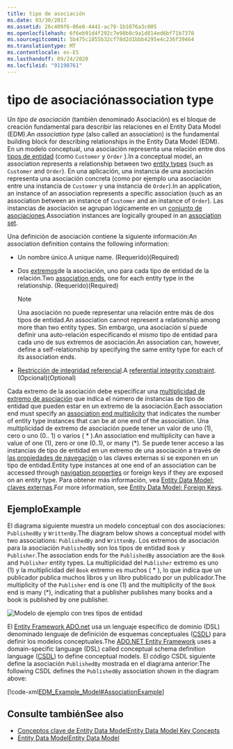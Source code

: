 ```yaml
---
title: tipo de asociación
ms.date: 03/30/2017
ms.assetid: 26c409f6-06e8-4441-ac78-1b1076a3c005
ms.openlocfilehash: 6f6eb91d4f292c7e98b8c9a1d814ed6bf71b7370
ms.sourcegitcommit: 5b475c1855b32cf78d2d1bbb4295e4c236f39464
ms.translationtype: MT
ms.contentlocale: es-ES
ms.lasthandoff: 09/24/2020
ms.locfileid: "91198761"
---
```

# <a name="association-type"></a><span data-ttu-id="89291-102">tipo de asociación</span><span class="sxs-lookup"><span data-stu-id="89291-102">association type</span></span>

<span data-ttu-id="89291-103">Un *tipo de asociación* (también denominado Asociación) es el bloque de creación fundamental para describir las relaciones en el Entity Data Model (EDM).</span><span class="sxs-lookup"><span data-stu-id="89291-103">An *association type* (also called an association) is the fundamental building block for describing relationships in the Entity Data Model (EDM).</span></span> <span data-ttu-id="89291-104">En un modelo conceptual, una asociación representa una relación entre dos [tipos de entidad](entity-type.md) (como `Customer` y `Order` ).</span><span class="sxs-lookup"><span data-stu-id="89291-104">In a conceptual model, an association represents a relationship between two [entity types](entity-type.md) (such as `Customer` and `Order`).</span></span> <span data-ttu-id="89291-105">En una aplicación, una instancia de una asociación representa una asociación concreta (como por ejemplo una asociación entre una instancia de `Customer` y una instancia de `Order`).</span><span class="sxs-lookup"><span data-stu-id="89291-105">In an application, an instance of an association represents a specific association (such as an association between an instance of `Customer` and an instance of `Order`).</span></span> <span data-ttu-id="89291-106">Las instancias de asociación se agrupan lógicamente en un [conjunto de asociaciones](association-set.md).</span><span class="sxs-lookup"><span data-stu-id="89291-106">Association instances are logically grouped in an [association set](association-set.md).</span></span>  
  
 <span data-ttu-id="89291-107">Una definición de asociación contiene la siguiente información:</span><span class="sxs-lookup"><span data-stu-id="89291-107">An association definition contains the following information:</span></span>  
  
- <span data-ttu-id="89291-108">Un nombre único.</span><span class="sxs-lookup"><span data-stu-id="89291-108">A unique name.</span></span> <span data-ttu-id="89291-109">(Requerido)</span><span class="sxs-lookup"><span data-stu-id="89291-109">(Required)</span></span>  
  
- <span data-ttu-id="89291-110">Dos [extremos](association-end.md)de la asociación, uno para cada tipo de entidad de la relación.</span><span class="sxs-lookup"><span data-stu-id="89291-110">Two [association ends](association-end.md), one for each entity type in the relationship.</span></span> <span data-ttu-id="89291-111">(Requerido)</span><span class="sxs-lookup"><span data-stu-id="89291-111">(Required)</span></span>  
  
    > [!NOTE]
    > <span data-ttu-id="89291-112">Una asociación no puede representar una relación entre más de dos tipos de entidad.</span><span class="sxs-lookup"><span data-stu-id="89291-112">An association cannot represent a relationship among more than two entity types.</span></span> <span data-ttu-id="89291-113">Sin embargo, una asociación sí puede definir una auto-relación especificando el mismo tipo de entidad para cada uno de sus extremos de asociación.</span><span class="sxs-lookup"><span data-stu-id="89291-113">An association can, however, define a self-relationship by specifying the same entity type for each of its association ends.</span></span>  
  
- <span data-ttu-id="89291-114">[Restricción de integridad referencial](referential-integrity-constraint.md).</span><span class="sxs-lookup"><span data-stu-id="89291-114">A [referential integrity constraint](referential-integrity-constraint.md).</span></span> <span data-ttu-id="89291-115">(Opcional)</span><span class="sxs-lookup"><span data-stu-id="89291-115">(Optional)</span></span>  
  
 <span data-ttu-id="89291-116">Cada extremo de la asociación debe especificar una [multiplicidad de extremo de asociación](association-end-multiplicity.md) que indica el número de instancias de tipo de entidad que pueden estar en un extremo de la asociación.</span><span class="sxs-lookup"><span data-stu-id="89291-116">Each association end must specify an [association end multiplicity](association-end-multiplicity.md) that indicates the number of entity type instances that can be at one end of the association.</span></span> <span data-ttu-id="89291-117">Una multiplicidad de extremo de asociación puede tener un valor de uno (1), cero o uno (0.. 1) o varios ( \* ).</span><span class="sxs-lookup"><span data-stu-id="89291-117">An association end multiplicity can have a value of one (1), zero or one (0..1), or many (\*).</span></span> <span data-ttu-id="89291-118">Se puede tener acceso a las instancias de tipo de entidad en un extremo de una asociación a través de [las propiedades de navegación](navigation-property.md) o las claves externas si se exponen en un tipo de entidad.</span><span class="sxs-lookup"><span data-stu-id="89291-118">Entity type instances at one end of an association can be accessed through [navigation properties](navigation-property.md) or foreign keys if they are exposed on an entity type.</span></span> <span data-ttu-id="89291-119">Para obtener más información, vea [Entity Data Model: claves externas](foreign-key-property.md).</span><span class="sxs-lookup"><span data-stu-id="89291-119">For more information, see [Entity Data Model: Foreign Keys](foreign-key-property.md).</span></span>  
  
## <a name="example"></a><span data-ttu-id="89291-120">Ejemplo</span><span class="sxs-lookup"><span data-stu-id="89291-120">Example</span></span>  

 <span data-ttu-id="89291-121">El diagrama siguiente muestra un modelo conceptual con dos asociaciones: `PublishedBy` y `WrittenBy`.</span><span class="sxs-lookup"><span data-stu-id="89291-121">The diagram below shows a conceptual model with two associations: `PublishedBy` and `WrittenBy`.</span></span> <span data-ttu-id="89291-122">Los extremos de asociación para la asociación `PublishedBy` son los tipos de entidad `Book` y `Publisher`.</span><span class="sxs-lookup"><span data-stu-id="89291-122">The association ends for the `PublishedBy` association are the `Book` and `Publisher` entity types.</span></span> <span data-ttu-id="89291-123">La multiplicidad del `Publisher` extremo es uno (1) y la multiplicidad del `Book` extremo es muchos ( \* ), lo que indica que un publicador publica muchos libros y un libro publicado por un publicador.</span><span class="sxs-lookup"><span data-stu-id="89291-123">The multiplicity of the `Publisher` end is one (1) and the multiplicity of the `Book` end is many (\*), indicating that a publisher publishes many books and a book is published by one publisher.</span></span>  
  
 ![Modelo de ejemplo con tres tipos de entidad](./media/association-type/example-model-three-entity-types.gif)  
  
 <span data-ttu-id="89291-125">El [Entity Framework ADO.net](./ef/index.md) usa un lenguaje específico de dominio (DSL) denominado lenguaje de definición de esquemas conceptuales ([CSDL](/ef/ef6/modeling/designer/advanced/edmx/csdl-spec)) para definir los modelos conceptuales.</span><span class="sxs-lookup"><span data-stu-id="89291-125">The [ADO.NET Entity Framework](./ef/index.md) uses a domain-specific language (DSL) called conceptual schema definition language ([CSDL](/ef/ef6/modeling/designer/advanced/edmx/csdl-spec)) to define conceptual models.</span></span> <span data-ttu-id="89291-126">El código CSDL siguiente define la asociación `PublishedBy` mostrada en el diagrama anterior:</span><span class="sxs-lookup"><span data-stu-id="89291-126">The following CSDL defines the `PublishedBy` association shown in the diagram above:</span></span>  
  
 [!code-xml[EDM_Example_Model#AssociationExample](../../../../samples/snippets/xml/VS_Snippets_Data/edm_example_model/xml/books.edmx#associationexample)]  
  
## <a name="see-also"></a><span data-ttu-id="89291-127">Consulte también</span><span class="sxs-lookup"><span data-stu-id="89291-127">See also</span></span>

- [<span data-ttu-id="89291-128">Conceptos clave de Entity Data Model</span><span class="sxs-lookup"><span data-stu-id="89291-128">Entity Data Model Key Concepts</span></span>](entity-data-model-key-concepts.md)
- [<span data-ttu-id="89291-129">Entity Data Model</span><span class="sxs-lookup"><span data-stu-id="89291-129">Entity Data Model</span></span>](entity-data-model.md)
